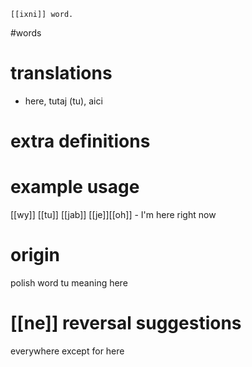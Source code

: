 	[[ixni]] word.
#words
# translations
- here, tutaj (tu), aici
# extra definitions
# example usage
[[wy]] [[tu]] [[jab]] [[je]][[oh]] - I'm here right now
# origin
polish word tu meaning here
# [[ne]] reversal suggestions 
everywhere except for here 